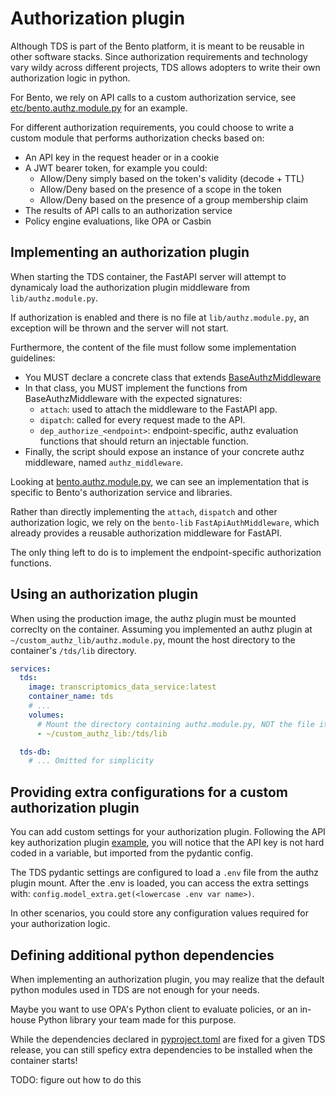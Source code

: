 # Authorization plugin

Although TDS is part of the Bento platform, it is meant to be reusable in other software stacks.
Since authorization requirements and technology vary wildy across different projects, 
TDS allows adopters to write their own authorization logic in python.

For Bento, we rely on API calls to a custom authorization service, 
see [etc/bento.authz.module.py](./etc/bento.authz.module.py) for an example.

For different authorization requirements, you could choose to write a custom module that performs authorization checks based on:
* An API key in the request header or in a cookie
* A JWT bearer token, for example you could:
  * Allow/Deny simply based on the token's validity (decode + TTL)
  * Allow/Deny based on the presence of a scope in the token
  * Allow/Deny based on the presence of a group membership claim
* The results of API calls to an authorization service
* Policy engine evaluations, like OPA or Casbin

## Implementing an authorization plugin

When starting the TDS container, the FastAPI server will attempt to dynamicaly load the authorization plugin 
middleware from `lib/authz.module.py`.

If authorization is enabled and there is no file at `lib/authz.module.py`, an exception will be thrown and the server
will not start.

Furthermore, the content of the file must follow some implementation guidelines:
- You MUST declare a concrete class that extends [BaseAuthzMiddleware](./transcriptomics_data_service/authz/middleware_base.py)
- In that class, you MUST implement the functions from BaseAuthzMiddleware with the expected signatures:
  - `attach`: used to attach the middleware to the FastAPI app.
  - `dipatch`: called for every request made to the API.
  - `dep_authorize_<endpoint>`: endpoint-specific, authz evaluation functions that should return an injectable function.
- Finally, the script should expose an instance of your concrete authz middleware, named `authz_middleware`.

Looking at [bento.authz.module.py](./etc/bento.authz.module.py), we can see an implementation that is specific to 
Bento's authorization service and libraries.

Rather than directly implementing the `attach`, `dispatch` and other authorization logic, we rely on the `bento-lib` 
`FastApiAuthMiddleware`, which already provides a reusable authorization middleware for FastAPI.

The only thing left to do is to implement the endpoint-specific authorization functions.

## Using an authorization plugin

When using the production image, the authz plugin must be mounted correclty on the container.
Assuming you implemented an authz plugin at `~/custom_authz_lib/authz.module.py`, mount the host directory
to the container's `/tds/lib` directory.

```yaml
services:
  tds:
    image: transcriptomics_data_service:latest
    container_name: tds
    # ...
    volumes:
      # Mount the directory containing authz.module.py, NOT the file itself
      - ~/custom_authz_lib:/tds/lib

  tds-db:
    # ... Omitted for simplicity
```

## Providing extra configurations for a custom authorization plugin

You can add custom settings for your authorization plugin.
Following the API key authorization plugin [example](../etc/example.authz.module.py), 
you will notice that the API key is not hard coded in a variable, but imported from the pydantic config.

The TDS pydantic settings are configured to load a `.env` file from the authz plugin mount.
After the .env is loaded, you can access the extra settings with: `config.model_extra.get(<lowercase .env var name>)`.

In other scenarios, you could store any configuration values required for your authorization logic.

## Defining additional python dependencies

When implementing an authorization plugin, you may realize that the default python modules used in TDS are not enough
for your needs.

Maybe you want to use OPA's Python client to evaluate policies, or an in-house Python library your team made for this
purpose.

While the dependencies declared in [pyproject.toml](../pyproject.toml) are fixed for a given TDS release,
you can still speficy extra dependencies to be installed when the container starts!

TODO: figure out how to do this
